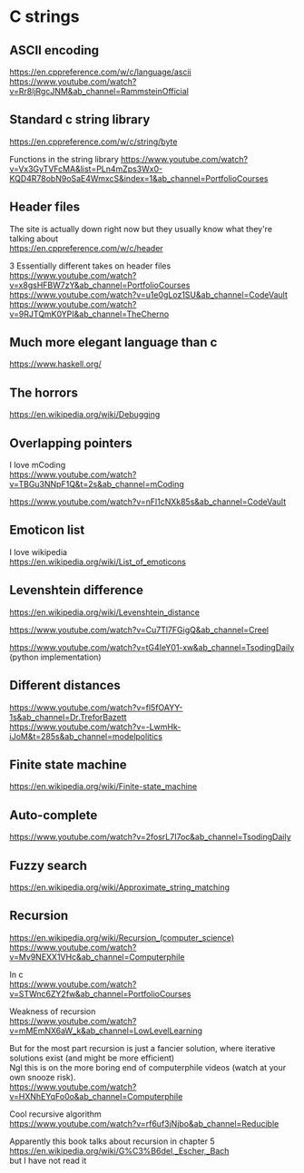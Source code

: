 # C strings

## ASCII encoding
https://en.cppreference.com/w/c/language/ascii
https://www.youtube.com/watch?v=Rr8ljRgcJNM&ab_channel=RammsteinOfficial

## Standard c string library
https://en.cppreference.com/w/c/string/byte

Functions in the string library
https://www.youtube.com/watch?v=Vx3GyTVFcMA&list=PLn4mZps3Wx0-KQD4R78obN9oSaE4WmxcS&index=1&ab_channel=PortfolioCourses

## Header files
The site is actually down right now but they usually know what they're talking about
<br>https://en.cppreference.com/w/c/header

3 Essentially different takes on header files
<br>https://www.youtube.com/watch?v=x8gsHFBW7zY&ab_channel=PortfolioCourses
<br>https://www.youtube.com/watch?v=u1e0gLoz1SU&ab_channel=CodeVault
<br>https://www.youtube.com/watch?v=9RJTQmK0YPI&ab_channel=TheCherno

## Much more elegant language than c
https://www.haskell.org/

## The horrors
https://en.wikipedia.org/wiki/Debugging

## Overlapping pointers
I love mCoding
<br>https://www.youtube.com/watch?v=TBGu3NNpF1Q&t=2s&ab_channel=mCoding

https://www.youtube.com/watch?v=nFl1cNXk85s&ab_channel=CodeVault

## Emoticon list
I love wikipedia
<br>https://en.wikipedia.org/wiki/List_of_emoticons

## Levenshtein difference
https://en.wikipedia.org/wiki/Levenshtein_distance

https://www.youtube.com/watch?v=Cu7Tl7FGigQ&ab_channel=Creel

https://www.youtube.com/watch?v=tG4IeY01-xw&ab_channel=TsodingDaily (python implementation)

## Different distances
https://www.youtube.com/watch?v=fl5fOAYY-1s&ab_channel=Dr.TreforBazett
<br>https://www.youtube.com/watch?v=-LwmHk-iJoM&t=285s&ab_channel=modelpolitics

## Finite state machine
https://en.wikipedia.org/wiki/Finite-state_machine

## Auto-complete
https://www.youtube.com/watch?v=2fosrL7I7oc&ab_channel=TsodingDaily

## Fuzzy search
https://en.wikipedia.org/wiki/Approximate_string_matching

## Recursion
https://en.wikipedia.org/wiki/Recursion_(computer_science)
<br>https://www.youtube.com/watch?v=Mv9NEXX1VHc&ab_channel=Computerphile

In c
<br>https://www.youtube.com/watch?v=STWnc6ZY2fw&ab_channel=PortfolioCourses

Weakness of recursion
<br>https://www.youtube.com/watch?v=mMEmNX6aW_k&ab_channel=LowLevelLearning

But for the most part recursion is just a fancier solution, where iterative solutions exist (and might be more efficient)
<br>Ngl this is on the more boring end of computerphile videos (watch at your own snooze risk).
<br>https://www.youtube.com/watch?v=HXNhEYqFo0o&ab_channel=Computerphile

Cool recursive algorithm
<br>https://www.youtube.com/watch?v=rf6uf3jNjbo&ab_channel=Reducible

Apparently this book talks about recursion in chapter 5
<br>https://en.wikipedia.org/wiki/G%C3%B6del,_Escher,_Bach
<br>but I have not read it